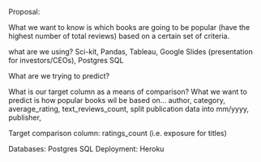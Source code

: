 Proposal:

What we want to know is which books are going to be popular (have the highest number of total reviews) based on a certain set of criteria. 

what are we using? Sci-kit, Pandas, Tableau, Google Slides (presentation for investors/CEOs), Postgres SQL

What are we trying to predict? 

What is our target column as a means of comparison? What we want to predict is how popular books wil be based on... author, category, average_rating, text_reviews_count, split publication data into mm/yyyy, publisher, 

Target comparison column: ratings_count (i.e. exposure for titles)


Databases: Postgres SQL
Deployment: Heroku

